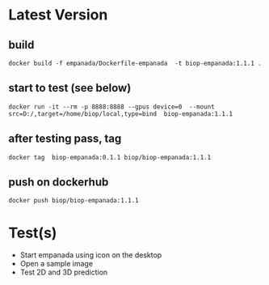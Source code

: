 # Latest Version

## build

```
docker build -f empanada/Dockerfile-empanada  -t biop-empanada:1.1.1 . 
```

## start to test (see below)

```
docker run -it --rm -p 8888:8888 --gpus device=0  --mount src=D:/,target=/home/biop/local,type=bind  biop-empanada:1.1.1
```

## after testing pass, tag 
```
docker tag  biop-empanada:0.1.1 biop/biop-empanada:1.1.1
```

## push on dockerhub
```
docker push biop/biop-empanada:1.1.1
```

# Test(s)

- Start empanada using icon on the desktop
- Open a sample image
- Test 2D and 3D prediction



